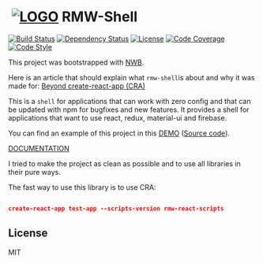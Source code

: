 # ‌‌ [![LOGO][logo-image]][logo-url] RMW-Shell
[![Build Status][travis-image]][travis-url]
[![Dependency Status][daviddm-image]][daviddm-url]
[![License][license-image]][license-url]
[![Code Coverage][coverage-image]][coverage-url]
[![Code Style][code-style-image]][code-style-url]

This project was bootstrapped with [NWB](https://github.com/insin/nwb).

Here is an article that should explain what `rmw-shell`is about and why it was made for: [Beyond create-react-app (CRA)](https://codeburst.io/beyond-create-react-app-cra-a2063196a124)

This is a `shell` for applications that can work with zero config and that can be updated with npm for bugfixes and new features. It provides a shell for applications that want to use react, redux, material-ui and firebase.

You can find an example of this project in this [DEMO](https://www.react-most-wanted.com/) ([Source code](https://github.com/TarikHuber/react-most-wanted)).

[DOCUMENTATION](https://github.com/TarikHuber/rmw-shell/wiki)

I tried to make the project as clean as possible and to use all libraries in their pure ways.

The fast way to use this library is to use CRA:
```json

create-react-app test-app --scripts-version rmw-react-scripts

```

## License

MIT


[logo-image]: https://www.react-most-wanted.com/favicon-32x32.png
[logo-url]: https://github.com/TarikHuber/react-most-wanted/blob/master/README.md
[travis-image]: https://travis-ci.org/TarikHuber/rmw-shell.svg?branch=master
[travis-url]: https://travis-ci.org/TarikHuber/rmw-shell
[daviddm-image]: https://img.shields.io/david/TarikHuber/rmw-shell.svg?style=flat-square
[daviddm-url]: https://david-dm.org/TarikHuber/rmw-shell
[coverage-image]: https://img.shields.io/codecov/c/github/TarikHuber/rmw-shell.svg?style=flat-square
[coverage-url]: https://codecov.io/gh/TarikHuber/rmw-shell
[license-image]: https://img.shields.io/npm/l/express.svg
[license-url]: https://github.com/TarikHuber/rmw-shell/master/LICENSE
[code-style-image]: https://img.shields.io/badge/code%20style-standard-brightgreen.svg?style=flat-square
[code-style-url]: http://standardjs.com/

